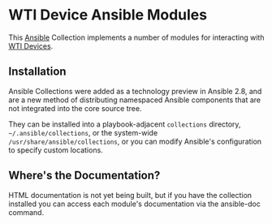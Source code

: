 # WTI Device  Ansible Modules

This [Ansible](https://www.ansible.com/) Collection implements a number of
modules for interacting with [WTI Devices](https://wti.com/).

## Installation

Ansible Collections were added as a technology preview in Ansible 2.8,
and are a new method of distributing namespaced Ansible components
that are not integrated into the core source tree.

They can be installed into a playbook-adjacent `collections`
directory, `~/.ansible/collections`, or the system-wide
`/usr/share/ansible/collections`, or you can modify Ansible's
configuration to specify custom locations.


## Where's the Documentation?

HTML documentation is not yet being built, but if you have
the collection installed you can access each module's
documentation via the ansible-doc command.

